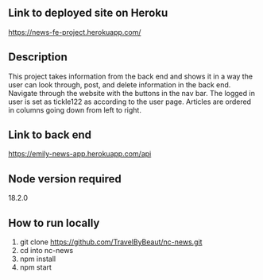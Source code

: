## Link to deployed site on Heroku

https://news-fe-project.herokuapp.com/

## Description

This project takes information from the back end and shows it in a way the user can look through, post, and delete information in the back end. Navigate through the website with the buttons in the nav bar. The logged in user is set as tickle122 as according to the user page. Articles are ordered in columns going down from left to right.

## Link to back end

https://emily-news-app.herokuapp.com/api

## Node version required

18.2.0

## How to run locally

1. git clone https://github.com/TravelByBeaut/nc-news.git
2. cd into nc-news
3. npm install
4. npm start
